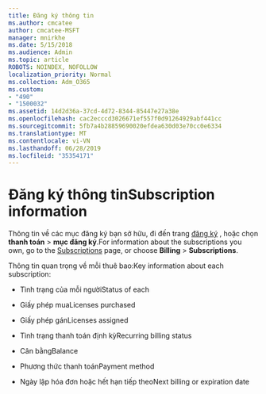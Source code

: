 ```yaml
---
title: Đăng ký thông tin
ms.author: cmcatee
author: cmcatee-MSFT
manager: mnirkhe
ms.date: 5/15/2018
ms.audience: Admin
ms.topic: article
ROBOTS: NOINDEX, NOFOLLOW
localization_priority: Normal
ms.collection: Adm_O365
ms.custom:
- "490"
- "1500032"
ms.assetid: 14d2d36a-37cd-4d72-8344-85447e27a38e
ms.openlocfilehash: cac2ecccd3026671ef557f0d91264929abf441cc
ms.sourcegitcommit: 5fb7a4b28859690020efdea630d03e70cc0e6334
ms.translationtype: MT
ms.contentlocale: vi-VN
ms.lasthandoff: 06/28/2019
ms.locfileid: "35354171"
---
```

# <a name="subscription-information"></a><span data-ttu-id="8d7c4-102">Đăng ký thông tin</span><span class="sxs-lookup"><span data-stu-id="8d7c4-102">Subscription information</span></span>

<span data-ttu-id="8d7c4-103">Thông tin về các mục đăng ký bạn sở hữu, đi đến trang [đăng ký](https://go.microsoft.com/fwlink/p/?linkid=842054) , hoặc chọn **thanh toán** \> **mục đăng ký**.</span><span class="sxs-lookup"><span data-stu-id="8d7c4-103">For information about the subscriptions you own, go to the [Subscriptions](https://go.microsoft.com/fwlink/p/?linkid=842054) page, or choose **Billing** \> **Subscriptions**.</span></span>
  
<span data-ttu-id="8d7c4-104">Thông tin quan trọng về mỗi thuê bao:</span><span class="sxs-lookup"><span data-stu-id="8d7c4-104">Key information about each subscription:</span></span>
  
- <span data-ttu-id="8d7c4-105">Tình trạng của mỗi người</span><span class="sxs-lookup"><span data-stu-id="8d7c4-105">Status of each</span></span>

- <span data-ttu-id="8d7c4-106">Giấy phép mua</span><span class="sxs-lookup"><span data-stu-id="8d7c4-106">Licenses purchased</span></span>

- <span data-ttu-id="8d7c4-107">Giấy phép gán</span><span class="sxs-lookup"><span data-stu-id="8d7c4-107">Licenses assigned</span></span>

- <span data-ttu-id="8d7c4-108">Tình trạng thanh toán định kỳ</span><span class="sxs-lookup"><span data-stu-id="8d7c4-108">Recurring billing status</span></span>

- <span data-ttu-id="8d7c4-109">Cân bằng</span><span class="sxs-lookup"><span data-stu-id="8d7c4-109">Balance</span></span>

- <span data-ttu-id="8d7c4-110">Phương thức thanh toán</span><span class="sxs-lookup"><span data-stu-id="8d7c4-110">Payment method</span></span>

- <span data-ttu-id="8d7c4-111">Ngày lập hóa đơn hoặc hết hạn tiếp theo</span><span class="sxs-lookup"><span data-stu-id="8d7c4-111">Next billing or expiration date</span></span>
